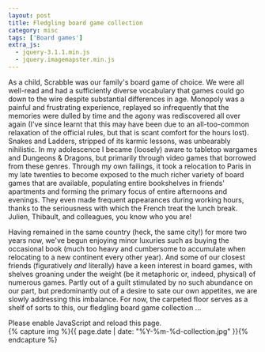 ```yaml
---
layout: post
title: Fledgling board game collection
category: misc
tags: ['Board games']
extra_js:
  - jquery-3.1.1.min.js
  - jquery.imagemapster.min.js
---
```


As a child, Scrabble was our family's board game of choice.
We were all well-read and had a sufficiently diverse vocabulary that games
could go down to the wire despite substantial differences in age.
Monopoly was a painful and frustrating experience, replayed so infrequently
that the memories were dulled by time and the agony was rediscovered all over
again (I've since learnt that this may have been due to an all-too-common
relaxation of the official rules, but that is scant comfort for the hours
lost).
Snakes and Ladders, stripped of its karmic lessons, was unbearably nihilistic.
In my adolescence I became (loosely) aware to tabletop wargames and Dungeons &
Dragons, but primarily through video games that borrowed from these genres.
Through my own failings, it took a relocation to Paris in my late twenties to
become exposed to the much richer variety of board games that are available,
populating entire bookshelves in friends' apartments and forming the primary
focus of entire afternoons and evenings.
They even made frequent appearances during working hours, thanks to the
seriousness with which the French treat the lunch break.
Julien, Thibault, and colleagues, you know who you are!

Having remained in the same country (heck, the same city!)
for more two years now, we've begun enjoying minor luxuries such as buying the
occasional book (much too heavy and cumbersome to accumulate when relocating
to a new continent every other year).
And some of our closest friends (figuratively *and* literally) have a keen
interest in board games, with shelves groaning under the weight (be it
metaphoric or, indeed, physical) of numerous games.
Partly out of a guilt stimulated by no such abundance on our part, but
predominantly out of a desire to sate our own appetites, we are slowly
addressing this imbalance.
For now, the carpeted floor serves as a shelf of sorts to this, our fledgling
board game collection ...

<noscript>
Please enable JavaScript and reload this page.
</noscript>

<div class="board-games main-content">
  <div class="map">
    <map name="map">
      <area shape="poly" coords="40,210,190,208,200,550,50,550"
            href="#" id="172081"
            class="map-area" />
      <area shape="poly" coords="188,175,277,175,290,550,200,550"
            href="#" id="163412"
            class="map-area" />
      <area shape="poly" coords="280,155,355,155,365,550,290,550"
            href="#" id="131835"
            class="map-area" />
      <area shape="poly" coords="350,45,440,45,445,550,365,550"
            href="#" id="320"
            class="map-area" />
      <area shape="poly" coords="440,35,575,35,570,558,445,555"
            href="#" id="822"
            class="map-area" />
      <area shape="poly" coords="575,35,685,35,680,550,570,545"
            href="#" id="39856"
            class="map-area" />
      <area shape="poly" coords="685,35,840,40,825,550,680,550"
            href="#" id="155821"
            class="map-area" />
      <area shape="poly"
            coords="845,2,990,2,955,550,825,550,840,40,800,40"
            href="#" id="42215"
            class="map-area" />
    </map>
    {% capture img %}{{ page.date | date: "%Y-%m-%d-collection.jpg" }}{% endcapture %}
    <img usemap="#map" id="img-map" src="{{ site.baseurl }}{{ site.url_img }}/{{ img }}" alt="">
  </div>
</div>

<script type="text/javascript" src="{{ site.baseurl }}{{ site.url_js }}/bgg.js"></script>
<script type="text/javascript">
    BGG.load({
        img_map: "#img-map",
        username: "2bago",
        userid: 1451771,
        show_on_hover: false,
        show_err: true,
        collection_url: "{{ site.baseurl }}{{ site.url_data }}/bgg-collection.xml",
    });
    BGG.load({
        img_map: "#img-map",
        username: "2bago",
        userid: 1451771,
        show_on_hover: false,
        show_err: false,
    });
</script>
